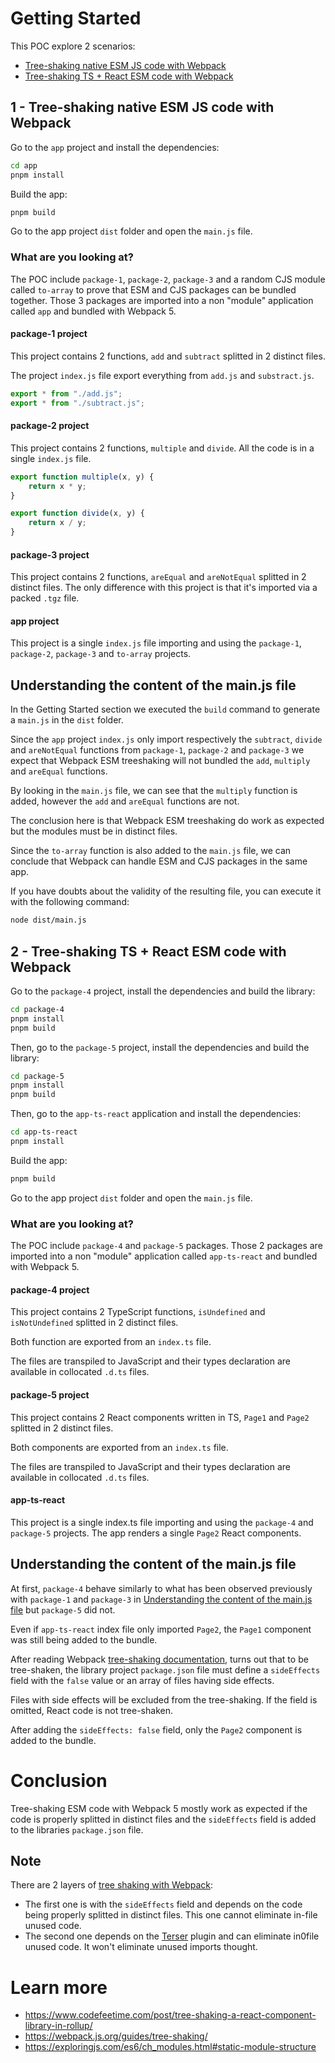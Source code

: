 # Getting Started

This POC explore 2 scenarios:

- [Tree-shaking native ESM JS code with Webpack](#1---tree-shaking-native-esm-js-code-with-webpack)
- [Tree-shaking TS + React ESM code with Webpack](#2---tree-shaking-ts--react-esm-code-with-webpack)

## 1 - Tree-shaking native ESM JS code with Webpack

Go to the `app` project and install the dependencies:

```bash
cd app
pnpm install
```

Build the app:

```bash
pnpm build
```

Go to the app project `dist` folder and open the `main.js` file.

### What are you looking at?

The POC include `package-1`, `package-2`, `package-3` and a random CJS module called `to-array` to prove that ESM and CJS packages can be bundled together. Those 3 packages are imported into a non "module" application called `app` and bundled with Webpack 5.

#### package-1 project

This project contains 2 functions, `add` and `subtract` splitted in 2 distinct files. 

The project `index.js` file export everything from `add.js` and `substract.js`.

```js
export * from "./add.js";
export * from "./subtract.js";
```

#### package-2 project

This project contains 2 functions, `multiple` and `divide`. All the code is in a single `index.js` file.

```js
export function multiple(x, y) {
    return x * y;
}

export function divide(x, y) {
    return x / y;
}
```

#### package-3 project

This project contains 2 functions, `areEqual` and `areNotEqual` splitted in 2 distinct files. The only difference with this project is that it's imported via a packed `.tgz` file.

#### app project

This project is a single `index.js` file importing and using the `package-1`, `package-2`, `package-3` and `to-array` projects.

## Understanding the content of the main.js file

In the Getting Started section we executed the `build` command to generate a `main.js` in the `dist` folder.

Since the `app` project `index.js` only import respectively the `subtract`, `divide` and `areNotEqual` functions from `package-1`, `package-2` and `package-3` we expect that Webpack ESM treeshaking will not bundled the `add`, `multiply` and `areEqual` functions.

By looking in the `main.js` file, we can see that the `multiply` function is added, however the `add` and `areEqual` functions are not.

The conclusion here is that Webpack ESM treeshaking do work as expected but the modules must be in distinct files.

Since the `to-array` function is also added to the `main.js` file, we can conclude that Webpack can handle ESM and CJS packages in the same app.

If you have doubts about the validity of the resulting file, you can execute it with the following command:

```bash
node dist/main.js
```

## 2 - Tree-shaking TS + React ESM code with Webpack

Go to the `package-4` project, install the dependencies and build the library:

```bash
cd package-4
pnpm install
pnpm build
```

Then, go to the `package-5` project, install the dependencies and build the library:

```bash
cd package-5
pnpm install
pnpm build
```

Then, go to the `app-ts-react` application and install the dependencies:

```bash
cd app-ts-react
pnpm install
```

Build the app:

```bash
pnpm build
```

Go to the app project `dist` folder and open the `main.js` file.

### What are you looking at?

The POC include `package-4` and `package-5` packages. Those 2 packages are imported into a non "module" application called `app-ts-react` and bundled with Webpack 5.

#### package-4 project

This project contains 2 TypeScript functions, `isUndefined` and `isNotUndefined` splitted in 2 distinct files.

Both function are exported from an `index.ts` file.

The files are transpiled to JavaScript and their types declaration are available in collocated `.d.ts` files.

#### package-5 project

This project contains 2 React components written in TS, `Page1` and `Page2` splitted in 2 distinct files.

Both components are exported from an `index.ts` file.

The files are transpiled to JavaScript and their types declaration are available in collocated `.d.ts` files.

#### app-ts-react

This project is a single index.ts file importing and using the `package-4` and `package-5` projects. The app renders a single `Page2` React components.

## Understanding the content of the main.js file

At first, `package-4` behave similarly to what has been observed previously with `package-1` and `package-3` in [Understanding the content of the main.js file](#understanding-the-content-of-the-mainjs-file) but `package-5` did not.

Even if `app-ts-react` index file only imported `Page2`, the `Page1` component was still being added to the bundle.

After reading Webpack [tree-shaking documentation](https://webpack.js.org/guides/tree-shaking/), turns out that to be tree-shaken, the library project `package.json` file must define a `sideEffects` field with the `false` value or an array of files having side effects.

Files with side effects will be excluded from the tree-shaking. If the field is omitted, React code is not tree-shaken.

After adding the `sideEffects: false` field, only the `Page2` component is added to the bundle.

# Conclusion

Tree-shaking ESM code with Webpack 5 mostly work as expected if the code is properly splitted in distinct files and the `sideEffects` field is added to the libraries `package.json` file.

## Note

There are 2 layers of [tree shaking with Webpack](https://webpack.js.org/guides/tree-shaking/):

- The first one is with the `sideEffects` field and depends on the code being properly splitted in distinct files. This one cannot eliminate in-file unused code.
- The second one depends on the [Terser](https://webpack.js.org/plugins/terser-webpack-plugin/) plugin and can eliminate in0file unused code. It won't eliminate unused imports thought.

# Learn more

- https://www.codefeetime.com/post/tree-shaking-a-react-component-library-in-rollup/
- https://webpack.js.org/guides/tree-shaking/
- https://exploringjs.com/es6/ch_modules.html#static-module-structure

